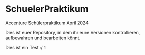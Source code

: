 # SchuelerPraktikum
Accenture Schülerpraktikum April 2024

Dies ist euer Repository, in dem ihr eure Versionen kontrollieren, aufbewahren und bearbeiten könnt.

Dies ist ein Test :/
1